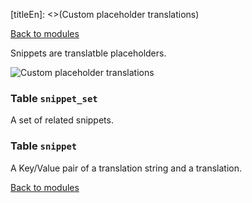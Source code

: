 [titleEn]: <>(Custom placeholder translations)

[Back to modules](./../10-modules.md)

Snippets are translatble placeholders.

![Custom placeholder translations](./dist/erm-shopware-core-framework-snippet.svg)


### Table `snippet_set`

A set of related snippets.


### Table `snippet`

A Key/Value pair of a translation string and a translation.


[Back to modules](./../10-modules.md)
